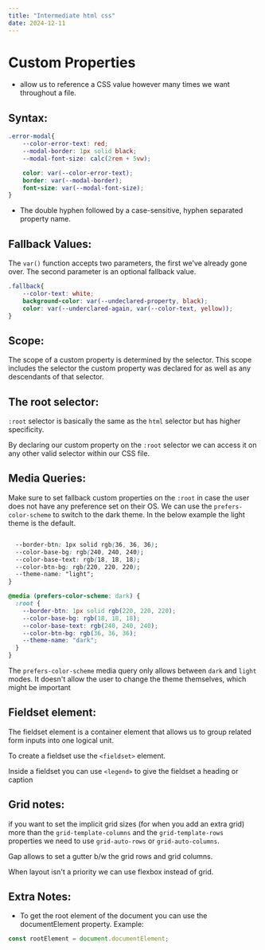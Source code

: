 ```yaml
---
title: "Intermediate html css"
date: 2024-12-11
---
```


# Custom Properties
- allow us to reference a CSS value however many times we want throughout a file.

## Syntax:
```css
.error-modal{
    --color-error-text: red;
    --modal-border: 1px solid black;
    --modal-font-size: calc(2rem + 5vw);

    color: var(--color-error-text);
    border: var(--modal-border);
    font-size: var(--modal-font-size);
}
```
- The double hyphen followed by a case-sensitive, hyphen separated property name.

## Fallback Values:
The `var()` function accepts two parameters, the first we've already
gone over. The second parameter is an optional fallback value.

```css
.fallback{
    --color-text: white;
    background-color: var(--undeclared-property, black);
    color: var(--underclared-again, var(--color-text, yellow));
}
```

## Scope:
The scope of a custom property is determined by the selector. This scope
includes the selector the custom property was declared for as well as any
descendants of that selector.

## The root selector:
`:root` selector is basically the same as the `html` selector but has higher
specificity.

By declaring our custom property on the `:root` selector we can access
it on any other valid selector within our CSS file.

## Media Queries:
Make sure to set fallback custom properties on the `:root` in case the user
does not have any preference set on their OS. We can use the `prefers-color-scheme`
to switch to the dark theme. In the below example the light theme is the default.
```css

  --border-btn: 1px solid rgb(36, 36, 36);
  --color-base-bg: rgb(240, 240, 240);
  --color-base-text: rgb(18, 18, 18);
  --color-btn-bg: rgb(220, 220, 220);
  --theme-name: "light";
}

@media (prefers-color-scheme: dark) {
  :root {
    --border-btn: 1px solid rgb(220, 220, 220);
    --color-base-bg: rgb(18, 18, 18);
    --color-base-text: rgb(240, 240, 240);
    --color-btn-bg: rgb(36, 36, 36);
    --theme-name: "dark";
  }
}
```
The `prefers-color-scheme` media query only allows between `dark` and `light`
modes. It doesn't allow the user to change the theme themselves, which might be
important

## Fieldset element:
The fieldset element is a container element that allows us to group related
form inputs into one logical unit.

To create a fieldset use the `<fieldset>` element.

Inside a fieldset you can use `<legend>` to give the fieldset a heading 
or caption
## Grid notes:
if you want to set the implicit grid sizes (for when you add an extra grid)
more than the `grid-template-columns` and the `grid-template-rows` properties
we need to use `grid-auto-rows` or `grid-auto-columns`.

Gap allows to set a gutter b/w the grid rows and grid columns.

When layout isn't a priority we can use flexbox instead of grid.

## Extra Notes:
- To get the root element of the document you can use the documentElement property.
Example:
```js
const rootElement = document.documentElement;
```


